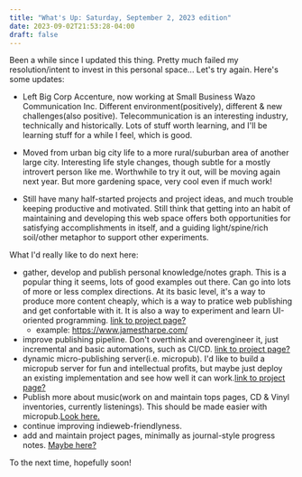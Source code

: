 ```yaml
---
title: "What's Up: Saturday, September 2, 2023 edition"
date: 2023-09-02T21:53:28-04:00
draft: false
---
```

Been a while since I updated this thing.
Pretty much failed my resolution/intent to invest in this personal space...
Let's try again. Here's some updates:

* Left Big Corp Accenture, now working at Small Business Wazo Communication Inc.
Different environment(positively), different & new challenges(also positive).
Telecommunication is an interesting industry, technically and historically. Lots
of stuff worth learning, and I'll be learning stuff for a while I feel, which is
good.

* Moved from urban big city life to a more rural/suburban area of another large
city. Interesting life style changes, though subtle for a mostly introvert person like
me. Worthwhile to try it out, will be moving again next year. But more gardening
space, very cool even if much work!

* Still have many half-started projects and project ideas, and much trouble keeping
productive and motivated. Still think that getting into an habit of maintaining and developing
this web space offers both opportunities for satisfying accomplishments in itself,
and a guiding light/spine/rich soil/other metaphor to support other experiments.

What I'd really like to do next here:
* gather, develop and publish personal knowledge/notes graph. This is a popular
thing it seems, lots of good examples out there. Can go into lots of more or
less complex directions. At its basic level, it's a way to produce more
content cheaply, which is a way to pratice web publishing and get confortable with it. It is also a way to experiment and learn UI-oriented programming. [link to project page?](/projects/mind-fragments/_index.md)
  * example: https://www.jamestharpe.com/
* improve publishing pipeline. Don't overthink and overengineer it, just incremental and basic automations, such as CI/CD. [link to project page?](/projects/publishing-pipeline/_index.md)
* dynamic micro-publishing server(i.e. micropub). I'd like to build a micropub server for fun and intellectual profits, but maybe just deploy an existing implementation and see how well it can work.[link to project page?](...)
* Publish more about music(work on and maintain tops pages, CD & Vinyl inventories, currently listenings). This should be made easier with micropub.[Look here.](/music/_index.md)
* continue improving indieweb-friendlyness.
* add and maintain project pages, minimally as journal-style progress notes. [Maybe here?](/projects/_index.md)

To the next time, hopefully soon!
